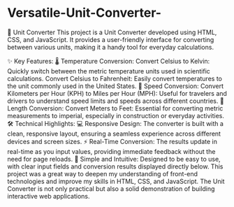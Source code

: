 # Versatile-Unit-Converter-
🔄 Unit Converter
This project is a Unit Converter developed using HTML, CSS, and JavaScript. It provides a user-friendly interface for converting between various units, making it a handy tool for everyday calculations.

✨ Key Features:
🌡️ Temperature Conversion:
Convert Celsius to Kelvin: Quickly switch between the metric temperature units used in scientific calculations.
Convert Celsius to Fahrenheit: Easily convert temperatures to the unit commonly used in the United States.
🚗 Speed Conversion:
Convert Kilometers per Hour (KPH) to Miles per Hour (MPH): Useful for travelers and drivers to understand speed limits and speeds across different countries.
📏 Length Conversion:
Convert Meters to Feet: Essential for converting metric measurements to imperial, especially in construction or everyday activities.
🛠️ Technical Highlights:
💻 Responsive Design: The converter is built with a clean, responsive layout, ensuring a seamless experience across different devices and screen sizes.
⚡ Real-Time Conversion: The results update in real-time as you input values, providing immediate feedback without the need for page reloads.
🎯 Simple and Intuitive: Designed to be easy to use, with clear input fields and conversion results displayed directly below.
This project was a great way to deepen my understanding of front-end technologies and improve my skills in HTML, CSS, and JavaScript. The Unit Converter is not only practical but also a solid demonstration of building interactive web applications.
